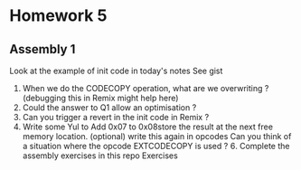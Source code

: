 # Homework 5
## Assembly 1
Look at the example of init code in today's notes See gist
1. When we do the CODECOPY operation, what are we overwriting ? (debugging this in Remix might help here)
2. Could the answer to Q1 allow an optimisation ?
3. Can you trigger a revert in the init code in Remix ?
4. Write some Yul to Add 0x07 to 0x08store the result at the next free memory location. (optional) write this again in opcodes
Can you think of a situation where the opcode EXTCODECOPY is used ?  Complete the assembly exercises in this repo
Exercises
